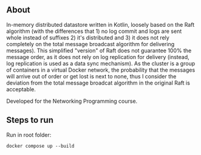 ## About

In-memory distributed datastore written in Kotlin, loosely based on the
Raft algorithm (with the differences that 1) no log commit and logs are sent whole instead of suffixes 2) it's distributed and 3) it does not rely completely on the total message 
broadcast algorithm for delivering messages). This simplified "version" of Raft does not guarantee 100% the message order, 
as it does not rely on log replication for delivery (instead, log replication is used as a data sync mechanism). As
the cluster is a group of containers in a virtual Docker network, the probability that the messages will arrive out of order or get lost is next 
to none, thus I consider the deviation from the total message broadcat algorithm in the original Raft is acceptable.

Developed for the Networking Programming course.

## Steps to run

Run in root folder:
```
docker compose up --build
```

